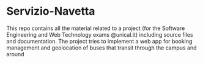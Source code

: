 # Servizio-Navetta

This repo contains all the material related to a project (for the Software Engineering and Web Technology exams @unical.it) including source files and documentation. The project tries to implement a web app for booking management and geolocation of buses that transit through the campus and around

